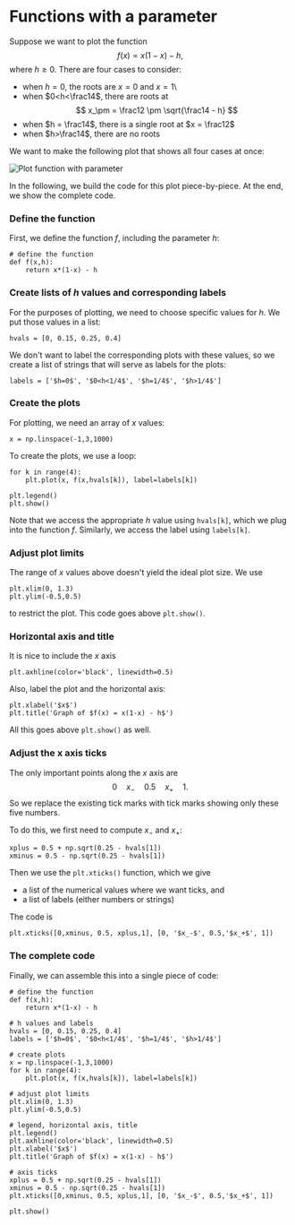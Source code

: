 # Functions with a parameter

Suppose we want to plot the function
$$
f(x) = x(1-x) - h,
$$
where $h\geq 0$.
There are four cases to consider:
- when $h=0$, the roots are $x=0$ and $x=1$\
- when $0<h<\frac14$, there are roots at
$$ x_\pm = \frac12 \pm \sqrt{\frac14 - h} $$
- when $h = \frac14$, there is a single root at $x = \frac12$
- when $h>\frac14$, there are no roots

We want to make the following plot that shows all four cases at once:


![Plot function with parameter](parameter.jpg)


In the following, we build the code for this plot piece-by-piece.
At the end, we show the complete code.

### Define the function
First, we define the function $f$, including the parameter $h$:
```
# define the function
def f(x,h):
    return x*(1-x) - h
```

### Create lists of $h$ values and corresponding labels
For the purposes of plotting, we need to choose specific values for $h$.
We put those values in a list:
```
hvals = [0, 0.15, 0.25, 0.4]
```
We don't want to label the corresponding plots with these values, so we create a list of strings that will serve as labels for the plots:
```
labels = ['$h=0$', '$0<h<1/4$', '$h=1/4$', '$h>1/4$']
```

### Create the plots
For plotting, we need an array of $x$ values:
```
x = np.linspace(-1,3,1000)
```
To create the plots, we use a loop:
```
for k in range(4):
    plt.plot(x, f(x,hvals[k]), label=labels[k])
    
plt.legend()
plt.show()
```
Note that we access the appropriate $h$ value using `hvals[k]`, which we plug into the function $f$.
Similarly, we access the label using `labels[k]`.

### Adjust plot limits
The range of $x$ values above doesn't yield the ideal plot size.
We use
```
plt.xlim(0, 1.3)
plt.ylim(-0.5,0.5)
```
to restrict the plot. 
This code goes above `plt.show()`.

### Horizontal axis and title
It is nice to include the $x$ axis
```
plt.axhline(color='black', linewidth=0.5)
```
Also, label the plot and the horizontal axis:
```
plt.xlabel('$x$')
plt.title('Graph of $f(x) = x(1-x) - h$')
```
All this goes above `plt.show()` as well.

### Adjust the x axis ticks
The only important points along the $x$ axis are
$$
0\quad x_-\quad 0.5\quad x_+\quad 1.
$$
So we replace the existing tick marks with tick marks showing only these five numbers.

To do this, we first need to compute $x_-$ and $x_+$:
```
xplus = 0.5 + np.sqrt(0.25 - hvals[1])
xminus = 0.5 - np.sqrt(0.25 - hvals[1])
```
Then we use the `plt.xticks()` function, which we give
- a list of the numerical values where we want ticks, and
- a list of labels (either numbers or strings)

The code is
```
plt.xticks([0,xminus, 0.5, xplus,1], [0, '$x_-$', 0.5,'$x_+$', 1])
```

### The complete code
Finally, we can assemble this into a single piece of code:
```
# define the function
def f(x,h):
    return x*(1-x) - h

# h values and labels
hvals = [0, 0.15, 0.25, 0.4]
labels = ['$h=0$', '$0<h<1/4$', '$h=1/4$', '$h>1/4$']

# create plots
x = np.linspace(-1,3,1000)
for k in range(4):
    plt.plot(x, f(x,hvals[k]), label=labels[k])

# adjust plot limits
plt.xlim(0, 1.3)
plt.ylim(-0.5,0.5)
    
# legend, horizontal axis, title
plt.legend()
plt.axhline(color='black', linewidth=0.5)
plt.xlabel('$x$')
plt.title('Graph of $f(x) = x(1-x) - h$')

# axis ticks
xplus = 0.5 + np.sqrt(0.25 - hvals[1])
xminus = 0.5 - np.sqrt(0.25 - hvals[1])
plt.xticks([0,xminus, 0.5, xplus,1], [0, '$x_-$', 0.5,'$x_+$', 1])

plt.show()
```

